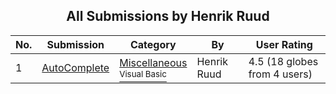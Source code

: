 ﻿<div align="center">

## All Submissions by Henrik Ruud

</div>

No.  | Submission | Category | By   | User Rating
---- | ---------- | -------- | ---- | -----------
1 | [AutoComplete<br />](https://github.com/Planet-Source-Code/henrik-ruud-autocomplete__1-11652) | [Miscellaneous<br /><sup>Visual Basic</sup>](../ByCategory/miscellaneous__1-1.md) | Henrik Ruud | 4.5 (18 globes from 4 users)
